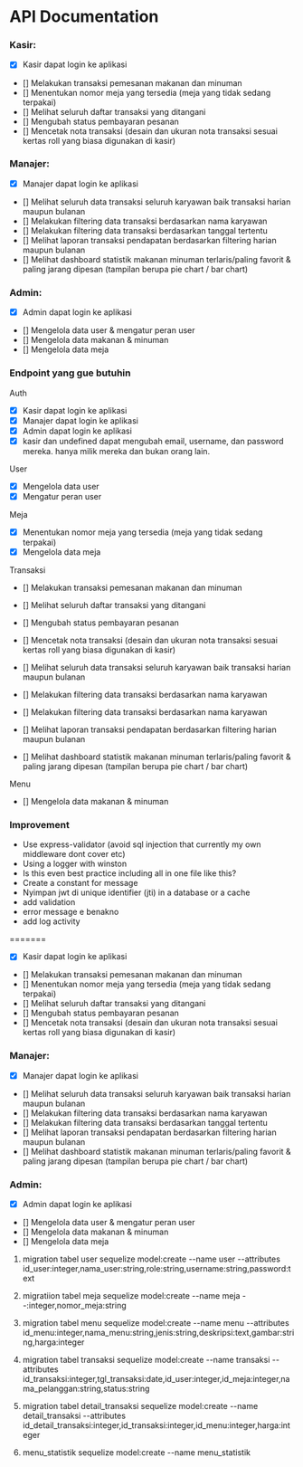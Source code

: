 # API Documentation

### Kasir:
- [x] Kasir dapat login ke aplikasi
- [] Melakukan transaksi pemesanan makanan dan minuman
- [] Menentukan nomor meja yang tersedia (meja yang tidak sedang terpakai)
- [] Melihat seluruh daftar transaksi yang ditangani
- [] Mengubah status pembayaran pesanan
- [] Mencetak nota transaksi (desain dan ukuran nota transaksi sesuai kertas roll yang biasa 
digunakan di kasir)

### Manajer:
- [x] Manajer dapat login ke aplikasi
- [] Melihat seluruh data transaksi seluruh karyawan baik transaksi harian maupun bulanan
- [] Melakukan filtering data transaksi berdasarkan nama karyawan
- [] Melakukan filtering data transaksi berdasarkan tanggal tertentu
- [] Melihat laporan transaksi pendapatan berdasarkan filtering harian maupun bulanan
- [] Melihat dashboard statistik makanan minuman terlaris/paling favorit & paling jarang
dipesan (tampilan berupa pie chart / bar chart)

### Admin:
- [x] Admin dapat login ke aplikasi
- [] Mengelola data user & mengatur peran user
- [] Mengelola data makanan & minuman
- [] Mengelola data meja

### Endpoint yang gue butuhin
Auth
- [x] Kasir dapat login ke aplikasi 
- [x] Manajer dapat login ke aplikasi
- [x] Admin dapat login ke aplikasi
- [x] kasir dan undefined dapat mengubah email, username, dan password mereka. hanya milik mereka dan bukan orang lain. 

User
- [x] Mengelola data user 
- [x] Mengatur peran user 

Meja
- [x] Menentukan nomor meja yang tersedia (meja yang tidak sedang terpakai)
- [x] Mengelola data meja 

Transaksi
- [] Melakukan transaksi pemesanan makanan dan minuman
- [] Melihat seluruh daftar transaksi yang ditangani 
- [] Mengubah status pembayaran pesanan
- [] Mencetak nota transaksi (desain dan ukuran nota transaksi sesuai kertas roll yang biasa digunakan di kasir)

- [] Melihat seluruh data transaksi seluruh karyawan baik transaksi harian maupun bulanan
- [] Melakukan filtering data transaksi berdasarkan nama karyawan
- [] Melakukan filtering data transaksi berdasarkan nama karyawan
- [] Melihat laporan transaksi pendapatan berdasarkan filtering harian maupun bulanan
- [] Melihat dashboard statistik makanan minuman terlaris/paling favorit & paling jarang dipesan (tampilan berupa pie chart / bar chart)

Menu
- [] Mengelola data makanan & minuman


### Improvement
- Use express-validator (avoid sql injection that currently my own middleware dont cover etc)
- Using a logger with winston
- Is this even best practice including all in one file like this?
- Create a constant for message
- Nyimpan jwt di unique identifier (jti) in a database or a cache
- add validation
- error message e benakno
- add log activity

=======
- [x] Kasir dapat login ke aplikasi
- [] Melakukan transaksi pemesanan makanan dan minuman
- [] Menentukan nomor meja yang tersedia (meja yang tidak sedang terpakai)
- [] Melihat seluruh daftar transaksi yang ditangani
- [] Mengubah status pembayaran pesanan
- [] Mencetak nota transaksi (desain dan ukuran nota transaksi sesuai kertas roll yang biasa 
digunakan di kasir)

### Manajer:
- [x] Manajer dapat login ke aplikasi
- [] Melihat seluruh data transaksi seluruh karyawan baik transaksi harian maupun bulanan
- [] Melakukan filtering data transaksi berdasarkan nama karyawan
- [] Melakukan filtering data transaksi berdasarkan tanggal tertentu
- [] Melihat laporan transaksi pendapatan berdasarkan filtering harian maupun bulanan
- [] Melihat dashboard statistik makanan minuman terlaris/paling favorit & paling jarang
dipesan (tampilan berupa pie chart / bar chart)

### Admin:
- [x] Admin dapat login ke aplikasi
- [] Mengelola data user & mengatur peran user
- [] Mengelola data makanan & minuman
- [] Mengelola data meja


1. migration tabel user
sequelize model:create --name user --attributes id_user:integer,nama_user:string,role:string,username:string,password:text

2. migratiion tabel meja
sequelize model:create --name meja --:integer,nomor_meja:string

3. migration tabel menu
sequelize model:create --name menu --attributes id_menu:integer,nama_menu:string,jenis:string,deskripsi:text,gambar:string,harga:integer

4. migration tabel transaksi
sequelize model:create --name transaksi --attributes id_transaksi:integer,tgl_transaksi:date,id_user:integer,id_meja:integer,nama_pelanggan:string,status:string

5. migration tabel detail_transaksi
sequelize model:create --name detail_transaksi --attributes id_detail_transaksi:integer,id_transaksi:integer,id_menu:integer,harga:integer

6. menu_statistik
sequelize model:create --name menu_statistik